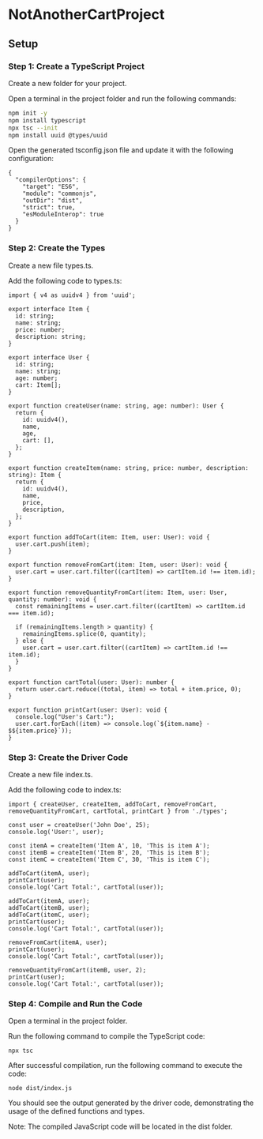 # NotAnotherCartProject


## Setup
### Step 1: Create a TypeScript Project

Create a new folder for your project.

Open a terminal in the project folder and run the following commands:

```bash
npm init -y
npm install typescript
npx tsc --init
npm install uuid @types/uuid
```

Open the generated tsconfig.json file and update it with the following configuration:

```
{
  "compilerOptions": {
    "target": "ES6",
    "module": "commonjs",
    "outDir": "dist",
    "strict": true,
    "esModuleInterop": true
  }
}
```

### Step 2: Create the Types

Create a new file types.ts.

Add the following code to types.ts:

```
import { v4 as uuidv4 } from 'uuid';

export interface Item {
  id: string;
  name: string;
  price: number;
  description: string;
}

export interface User {
  id: string;
  name: string;
  age: number;
  cart: Item[];
}

export function createUser(name: string, age: number): User {
  return {
    id: uuidv4(),
    name,
    age,
    cart: [],
  };
}

export function createItem(name: string, price: number, description: string): Item {
  return {
    id: uuidv4(),
    name,
    price,
    description,
  };
}

export function addToCart(item: Item, user: User): void {
  user.cart.push(item);
}

export function removeFromCart(item: Item, user: User): void {
  user.cart = user.cart.filter((cartItem) => cartItem.id !== item.id);
}

export function removeQuantityFromCart(item: Item, user: User, quantity: number): void {
  const remainingItems = user.cart.filter((cartItem) => cartItem.id === item.id);

  if (remainingItems.length > quantity) {
    remainingItems.splice(0, quantity);
  } else {
    user.cart = user.cart.filter((cartItem) => cartItem.id !== item.id);
  }
}

export function cartTotal(user: User): number {
  return user.cart.reduce((total, item) => total + item.price, 0);
}

export function printCart(user: User): void {
  console.log("User's Cart:");
  user.cart.forEach((item) => console.log(`${item.name} - $${item.price}`));
}
```

### Step 3: Create the Driver Code

Create a new file index.ts.

Add the following code to index.ts:

```
import { createUser, createItem, addToCart, removeFromCart, removeQuantityFromCart, cartTotal, printCart } from './types';

const user = createUser('John Doe', 25);
console.log('User:', user);

const itemA = createItem('Item A', 10, 'This is item A');
const itemB = createItem('Item B', 20, 'This is item B');
const itemC = createItem('Item C', 30, 'This is item C');

addToCart(itemA, user);
printCart(user);
console.log('Cart Total:', cartTotal(user));

addToCart(itemA, user);
addToCart(itemB, user);
addToCart(itemC, user);
printCart(user);
console.log('Cart Total:', cartTotal(user));

removeFromCart(itemA, user);
printCart(user);
console.log('Cart Total:', cartTotal(user));

removeQuantityFromCart(itemB, user, 2);
printCart(user);
console.log('Cart Total:', cartTotal(user));
```

### Step 4: Compile and Run the Code

Open a terminal in the project folder.

Run the following command to compile the TypeScript code:

```
npx tsc
```

After successful compilation, run the following command to execute the code:

```
node dist/index.js
```

You should see the output generated by the driver code, demonstrating the usage of the defined functions and types.

Note: The compiled JavaScript code will be located in the dist folder.
